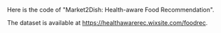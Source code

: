 
Here is the code of "Market2Dish: Health-aware Food Recommendation".


The dataset is available at https://healthawarerec.wixsite.com/foodrec.

